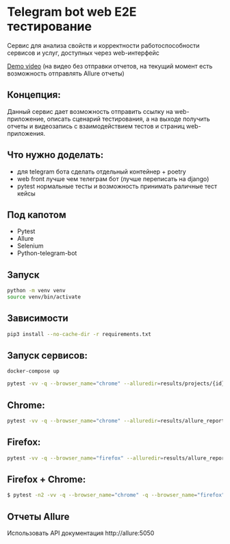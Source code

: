 # Telegram bot web E2E тестирование
Cервис для анализа свойств и корректности работоспособности сервисов и услуг, доступных через web-интерфейс

[Demo video](https://github.com/akmalovaa/web_e2e_test_telegrambot/blob/main/demo.mp4) (на видео без отправки отчетов, на текущий момент есть возможность отправлять Allure отчеты)

## Концепция:
Данный сервис дает возможность отправить ссылку на web-приложение, описать сценарий тестирования, а на выходе получить отчеты и видеозапись с взаимодействием тестов и страниц web-приложения.


## Что нужно доделать:
- для telegram бота сделать отдельный контейнер + poetry
- web front лучше чем телеграм бот (лучше переписать на django)
- pytest нормальные тесты и возможность принимать раличные тест кейсы

## Под капотом
- Pytest
- Allure
- Selenium
- Python-telegram-bot


## Запуск


```bash
python -m venv venv
source venv/bin/activate
```

## Зависимости

```bash
pip3 install --no-cache-dir -r requirements.txt
```

## Запуск сервисов:
```bash
docker-compose up
```

```bash
pytest -vv -q --browser_name="chrome" --alluredir=results/projects/{id}/reports
```

## Chrome:
```bash
pytest -vv -q --browser_name="chrome" --alluredir=results/allure_reports
```

## Firefox:
```bash
pytest -vv -q --browser_name="firefox" --alluredir=results/allure_report
```


## Firefox + Chrome:
```bash
$ pytest -n2 -vv -q --browser_name="chrome" -q --browser_name="firefox" --alluredir=results/allure_report
```


## Отчеты Allure

Использовать API документация http://allure:5050

